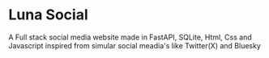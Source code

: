 # Luna Social

A Full stack social media website made in FastAPI, SQLite, Html, Css and Javascript
inspired from simular social meadia's like Twitter(X) and Bluesky 
